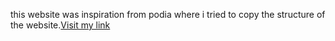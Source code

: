 this website was inspiration from podia where i tried to copy the structure of the website.[Visit my link](https://ziadmedhat33.github.io/MyPersonalProjects/Market-Place/)